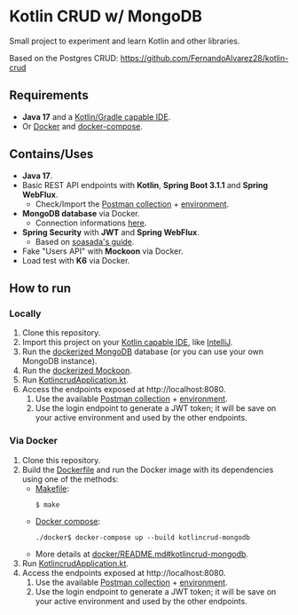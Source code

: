 # Kotlin CRUD w/ MongoDB
Small project to experiment and learn Kotlin and other libraries.

Based on the Postgres CRUD: https://github.com/FernandoAlvarez28/kotlin-crud

## Requirements
- **Java 17** and a [Kotlin/Gradle capable IDE](https://kotlinlang.org/docs/kotlin-ide.html).
- Or [Docker](https://www.docker.com/) and [docker-compose](https://docs.docker.com/compose/).

## Contains/Uses
- **Java 17**.
- Basic REST API endpoints with **Kotlin**, **Spring Boot 3.1.1** and **Spring WebFlux**.
  - Check/Import the [Postman collection](docs/fernandos-kotlin-crud.postman_collection.json) + [environment](docs/fernandos-kotlin-crud.postman_environment.json).
- **MongoDB database** via Docker.
  - Connection informations [here](docker/README.md#mongodb).
- **Spring Security** with **JWT** and **Spring WebFlux**.
  - Based on [soasada's guide](https://github.com/soasada/kotlin-coroutines-webflux-security).
- Fake "Users API" with **Mockoon** via Docker.
- Load test with **K6** via Docker.

## How to run
### Locally
1. Clone this repository.
2. Import this project on your [Kotlin capable IDE](https://kotlinlang.org/docs/kotlin-ide.html), like [IntelliJ](https://www.jetbrains.com/idea/).
3. Run the [dockerized MongoDB](docker/README.md#mongodb) database (or you can use your own MongoDB instance).
4. Run the [dockerized Mockoon](docker/README.md#mockoon).
5. Run [KotlincrudApplication.kt](src/main/kotlin/alvarez/fernando/kotlincrud/KotlincrudApplication.kt).
6. Access the endpoints exposed at http://localhost:8080.
   1. Use the available [Postman collection](docs/fernandos-kotlin-crud.postman_collection.json) + [environment](docs/fernandos-kotlin-crud.postman_environment.json).
   2. Use the login endpoint to generate a JWT token; it will be save on your active environment and used by the other endpoints.

### Via Docker
1. Clone this repository.
2. Build the [Dockerfile](Dockerfile) and run the Docker image with its dependencies using one of the methods:
   - [Makefile](Makefile):
      ```shell
      $ make
      ```
   - [Docker compose](docker/docker-compose.yml):
      ```shell
      ./docker$ docker-compose up --build kotlincrud-mongodb
      ```
   - More details at [docker/README.md#kotlincrud-mongodb](docker/README.md#kotlincrud-mongodb).
6. Run [KotlincrudApplication.kt](src/main/kotlin/alvarez/fernando/kotlincrud/KotlincrudApplication.kt).
7. Access the endpoints exposed at http://localhost:8080.
    1. Use the available [Postman collection](docs/fernandos-kotlin-crud.postman_collection.json) + [environment](docs/fernandos-kotlin-crud.postman_environment.json).
    2. Use the login endpoint to generate a JWT token; it will be save on your active environment and used by the other endpoints.


